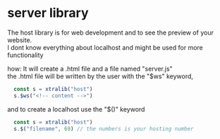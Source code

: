 # server library

The host library is for web development and to see the preview of your website. <br>
I dont know everything about localhost and might be used for more functionality <br>

how: It will create a .html file and a file named "server.js" <br>
the .html file will be written by the user with the "$ws" keyword, <br>
```js
  const s = xtralib("host")
  s.$ws("<!-- content -->")
```
and to create a localhost use the "$()" keyword

```js
  const s = xtralib("host")
  s.$("filename", 69) // the numbers is your hosting number
```

